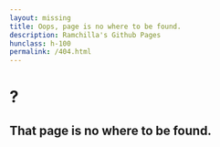 ```yaml
---
layout: missing
title: Oops, page is no where to be found.
description: Ramchilla's Github Pages
hunclass: h-100
permalink: /404.html
---
```

# ?
## That page is no where to be found.